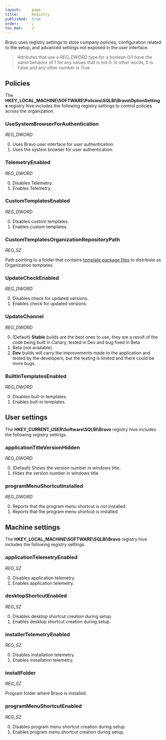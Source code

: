 ```yaml
---
layout:     page
title:      Registry
published:  true
order:      /
toc_max:    2
---
```


Bravo uses registry settings to store company policies, configuration related to the setup, and advanced settings not exposed in the user interface.

>Attributes that use a *REG_DWORD* type for a boolean 0/1 have the same behavior of 1 for any values that is not 0. In other words, 0 is False and any other number is True.

## Policies
The **HKEY_LOCAL_MACHINE\SOFTWARE\Policies\SQLBI\Bravo\OptionSettings** registry hive includes the following registry settings to control policies across the organization.

### UseSystemBrowserForAuthentication
*REG_DWORD* 

0. Uses Bravo user interface for user authentication.
1. Uses the system browser for user authentication.

### TelemetryEnabled
*REG_DWORD* 

0. Disables Telemetry.
1. Enables Telemetry.

### CustomTemplatesEnabled
*REG_DWORD* 

0. Disables custom templates.
1. Enables custom templates.

### CustomTemplatesOrganizationRepositoryPath
*REG_SZ* 

Path pointing to a folder that contains [template package files](../features/manage-dates/customize-date-template.md#template-workspace-and-package) to distribute as Organization templates.

### UpdateCheckEnabled
*REG_DWORD* 

0. Disables check for updated versions.
1. Enables check for updated versions.

### UpdateChannel
*REG_DWORD* 

0. (Default) **Stable** builds are the best ones to use, they are a result of the code being built in Canary, tested in Dev and bug fixed in Beta
1. Beta (not available).
2. **Dev** builds will carry the improvements made to the application and tested by the developers, but the testing is limited and there could be more bugs.

### BuiltInTemplatesEnabled
*REG_DWORD* 

0. Disables bult-in templates.
1. Enables bult-in templates.


## User settings
The **HKEY_CURRENT_USER\Software\SQLBI\Bravo** registry hive includes the following registry settings.

### applicationTitleVersionHidden
*REG_DWORD* 

0. (Default) Shows the version number in windows title.
1. Hides the version number in windows title.

### programMenuShortcutInstalled
*REG_DWORD* 

0. Reports that the program menu shortcut is not installed.
1. Reports that the program menu shortcut is installed.

## Machine settings
The **HKEY_LOCAL_MACHINE\SOFTWARE\SQLBI\Bravo** registry hive includes the following registry settings.

### applicationTelemetryEnabled
*REG_SZ*

0. Disables application telemetry.
1. Enables application telemetry.

### desktopShortcutEnabled
*REG_SZ*

0. Disables desktop shortcut creation during setup.
1. Enables desktop shortcut creation during setup.

### installerTelemetryEnabled
*REG_SZ*

0. Disables installation telemetry.
1. Enables installation telemetry.

### installFolder
*REG_SZ*

Program folder where Bravo is installed.

### programMenuShortcutEnabled
*REG_SZ*

0. Disables program menu shortcut creation during setup.
1. Enables program menu shortcut creation during setup.
